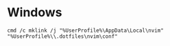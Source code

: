 # Windows

```console
cmd /c mklink /j "%UserProfile%\AppData\Local\nvim" "%UserProfile%\\.dotfiles\nvim\conf"
```

